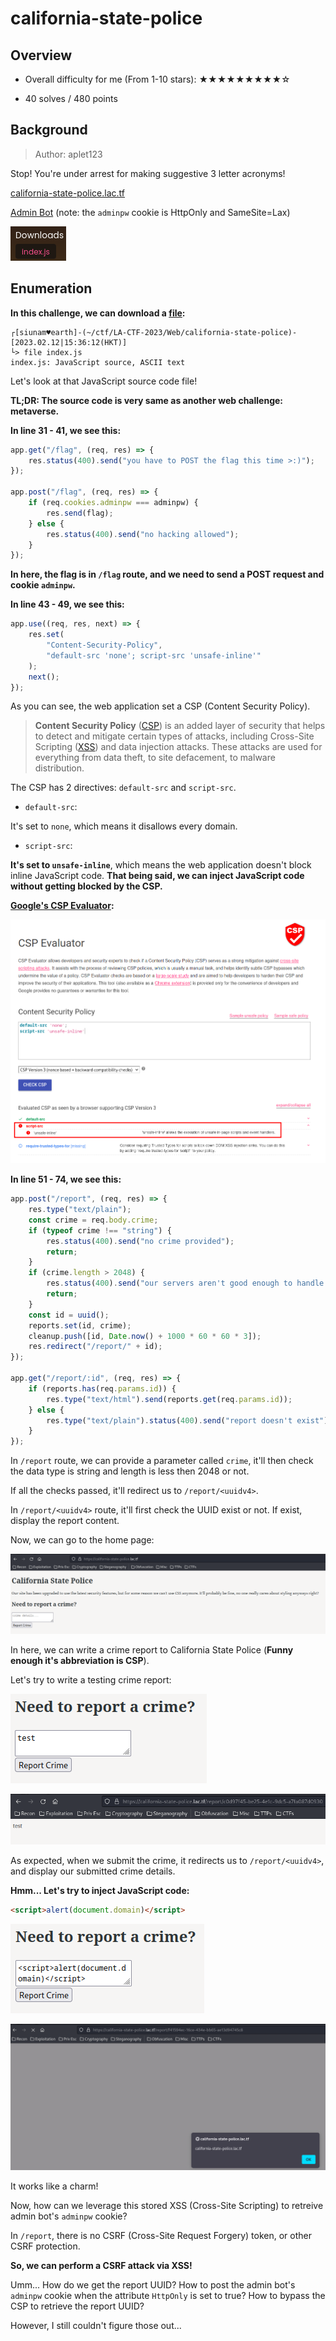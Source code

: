 # california-state-police

## Overview

- Overall difficulty for me (From 1-10 stars): ★★★★★★★★★☆

- 40 solves / 480 points

## Background

> Author: aplet123

Stop! You're under arrest for making suggestive 3 letter acronyms!

[california-state-police.lac.tf](https://california-state-police.lac.tf)

[Admin Bot](https://admin-bot.lac.tf/california-state-police) (note: the `adminpw` cookie is HttpOnly and SameSite=Lax)

![](https://github.com/siunam321/CTF-Writeups/blob/main/LA-CTF-2023/images/Pasted%20image%2020230212153602.png)

## Enumeration

**In this challenge, we can download a [file](https://github.com/siunam321/CTF-Writeups/raw/main/LA-CTF-2023/Web/california-state-police/index.js):**
```shell
┌[siunam♥earth]-(~/ctf/LA-CTF-2023/Web/california-state-police)-[2023.02.12|15:36:12(HKT)]
└> file index.js 
index.js: JavaScript source, ASCII text
```

Let's look at that JavaScript source code file!

**TL;DR: The source code is very same as another web challenge: metaverse.**

**In line 31 - 41, we see this:**
```js
app.get("/flag", (req, res) => {
    res.status(400).send("you have to POST the flag this time >:)");
});

app.post("/flag", (req, res) => {
    if (req.cookies.adminpw === adminpw) {
        res.send(flag);
    } else {
        res.status(400).send("no hacking allowed");
    }
});
```

**In here, the flag is in `/flag` route, and we need to send a POST request and cookie `adminpw`.**

**In line 43 - 49, we see this:**
```js
app.use((req, res, next) => {
    res.set(
        "Content-Security-Policy",
        "default-src 'none'; script-src 'unsafe-inline'"
    );
    next();
});
```

As you can see, the web application set a CSP (Content Security Policy).

> **Content Security Policy** ([CSP](https://developer.mozilla.org/en-US/docs/Glossary/CSP)) is an added layer of security that helps to detect and mitigate certain types of attacks, including Cross-Site Scripting ([XSS](https://developer.mozilla.org/en-US/docs/Glossary/Cross-site_scripting)) and data injection attacks. These attacks are used for everything from data theft, to site defacement, to malware distribution.

The CSP has 2 directives: `default-src` and `script-src`.

- `default-src`:

It's set to `none`, which means it disallows every domain.

- `script-src`:

**It's set to `unsafe-inline`**, which means the web application doesn't block inline JavaScript code. **That being said, we can inject JavaScript code without getting blocked by the CSP.**

**[Google's CSP Evaluator](https://csp-evaluator.withgoogle.com/):**

![](https://github.com/siunam321/CTF-Writeups/blob/main/LA-CTF-2023/images/Pasted%20image%2020230212154546.png)

**In line 51 - 74, we see this:**
```js
app.post("/report", (req, res) => {
    res.type("text/plain");
    const crime = req.body.crime;
    if (typeof crime !== "string") {
        res.status(400).send("no crime provided");
        return;
    }
    if (crime.length > 2048) {
        res.status(400).send("our servers aren't good enough to handle that");
        return;
    }
    const id = uuid();
    reports.set(id, crime);
    cleanup.push([id, Date.now() + 1000 * 60 * 60 * 3]);
    res.redirect("/report/" + id);
});

app.get("/report/:id", (req, res) => {
    if (reports.has(req.params.id)) {
        res.type("text/html").send(reports.get(req.params.id));
    } else {
        res.type("text/plain").status(400).send("report doesn't exist");
    }
});
```

In `/report` route, we can provide a parameter called `crime`, it'll then check the data type is string and length is less then 2048 or not.

If all the checks passed, it'll redirect us to `/report/<uuidv4>`.

In `/report/<uuidv4>` route, it'll first check the UUID exist or not. If exist, display the report content.

Now, we can go to the home page:

![](https://github.com/siunam321/CTF-Writeups/blob/main/LA-CTF-2023/images/Pasted%20image%2020230212154623.png)

In here, we can write a crime report to California State Police (**Funny enough it's abbreviation is CSP**).

Let's try to write a testing crime report:

![](https://github.com/siunam321/CTF-Writeups/blob/main/LA-CTF-2023/images/Pasted%20image%2020230212154751.png)

![](https://github.com/siunam321/CTF-Writeups/blob/main/LA-CTF-2023/images/Pasted%20image%2020230212154806.png)

As expected, when we submit the crime, it redirects us to `/report/<uuidv4>`, and display our submitted crime details.

**Hmm... Let's try to inject JavaScript code:**
```html
<script>alert(document.domain)</script>
```

![](https://github.com/siunam321/CTF-Writeups/blob/main/LA-CTF-2023/images/Pasted%20image%2020230212155018.png)

![](https://github.com/siunam321/CTF-Writeups/blob/main/LA-CTF-2023/images/Pasted%20image%2020230212155024.png)

It works like a charm!

Now, how can we leverage this stored XSS (Cross-Site Scripting) to retreive admin bot's `adminpw` cookie?

In `/report`, there is no CSRF (Cross-Site Request Forgery) token, or other CSRF protection.

**So, we can perform a CSRF attack via XSS!**

Umm... How do we get the report UUID? How to post the admin bot's `adminpw` cookie when the attribute `HttpOnly` is set to true? How to bypass the CSP to retrieve the report UUID?

However, I still couldn't figure those out...